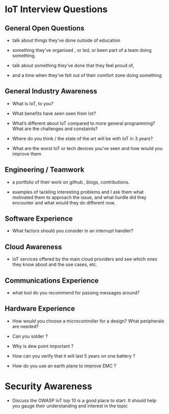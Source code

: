 
# IoT Interview Questions

## General Open Questions

- talk about things they’ve done outside of education

- something they’ve organised , or led, or been part of a team doing something.

- talk about something they’ve done that they feel proud of,

- and a time when they’ve felt out of their comfort zone doing something

## General Industry Awareness

- What is IoT, to you?

- What benefits have seen seen from Iot?

- What’s different about IoT compared to more general programming? What are the challenges and constaints?

- Where do you think <this company> / the state of the art will be with IoT in 3 years?

- What are the worst IoT or tech devices you've seen and how would you improve them

## Engineering / Teamwork

- a portfolio of their work on github , blogs, contributions.

- examples of tackling interesting problems and I ask them what motivated them to approach the issue, and what hurdle did they encounter and what would they do different now.

## Software Experience

- What factors should you consider in an interrupt handler?

## Cloud Awareness

- IoT services offered by the main cloud providers and see which ones they know about and the use cases, etc.

## Communications Experience

- what tool do you recommend for passing messages around?

## Hardware Experience

- How would you choose a microcontroller for a design? What peripherals are needed?

- Can you solder ?

- Why is dew point important ?

- How can you verify that it will last 5 years on one battery ?

- How do you use an earth plane to improve EMC ?

# Security Awareness

- Discuss the OWASP IoT top 10 is a good place to start. It should help you gauge their understanding and interest in the topic
